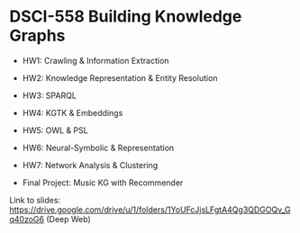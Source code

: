 # DSCI-558 Building Knowledge Graphs  
- HW1: Crawling & Information Extraction  
- HW2: Knowledge Representation & Entity Resolution  
- HW3: SPARQL  
- HW4: KGTK & Embeddings  
- HW5: OWL & PSL  
- HW6: Neural-Symbolic & Representation  
- HW7: Network Analysis & Clustering  
  
- Final Project: Music KG with Recommender  
  
Link to slides: https://drive.google.com/drive/u/1/folders/1YoUFcJjsLFgtA4Qg3QDGOQv_Gq40zoG6 (Deep Web)
